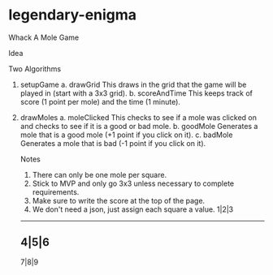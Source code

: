# legendary-enigma
Whack A Mole Game


Idea

Two Algorithms

1. setupGame
  a. drawGrid
    This draws in the grid that the game will be played in (start with a 3x3 grid).
  b. scoreAndTime
    This keeps track of score (1 point per mole) and the time (1 minute).
2. drawMoles
  a. moleClicked
    This checks to see if a mole was clicked on and checks to see if it is a good or bad mole.
  b. goodMole
    Generates a mole that is a good mole (+1 point if you click on it).
  c. badMole
    Generates a mole that is bad (-1 point if you click on it).
    
    
    
    
    
    Notes
    
    1. There can only be one mole per square.
    2. Stick to MVP and only go 3x3 unless necessary to complete requirements.
    3. Make sure to write the score at the top of the page.
    4. We don't need a json, just assign each square a value.
      1|2|3
      -----
      4|5|6
      -----
      7|8|9
